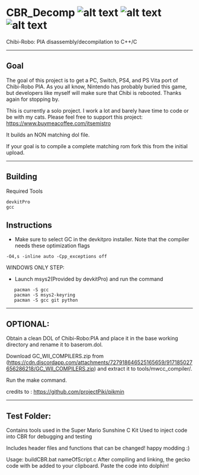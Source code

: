 # CBR_Decomp ![alt text](https://img.shields.io/badge/Code-0.03%25-blue) ![alt text](https://img.shields.io/badge/Symbols_Defined-73%25-blue) ![alt text](https://img.shields.io/badge/Data-0.00%25-blue)
Chibi-Robo: PIA disassembly/decompilation to C++/C

---
Goal
---
 The goal of this project is to get a PC, Switch, PS4, and PS Vita port of Chibi-Robo PIA.
 As you all know, Nintendo has probably buried this game, but developers like myself will make sure that Chibi is rebooted. Thanks again for stopping by.

This is currently a solo project. I work a lot and barely have time to code or be with my cats. Please feel free to support this project:
https://www.buymeacoffee.com/itsemistro

It builds an NON matching dol file.

If your goal is to compile a complete matching rom fork this from the initial upload.

---
Building
---

Required Tools
```
devkitPro
gcc
```

  Instructions
--

- Make sure to select GC in the devkitpro installer. 
Note that the compiler needs these optimization flags
```
-O4,s -inline auto -Cpp_exceptions off
```

WINDOWS ONLY STEP:

- Launch msys2(Provided by devkitPro) and run the command 
```
   pacman -S gcc
   pacman -S msys2-keyring
   pacman -S gcc git python
```

---
OPTIONAL:
---
Obtain a clean DOL of Chibi-Robo:PIA and place it in the base working directory and rename it to baserom.dol.


Download GC_WII_COMPILERS.zip from (https://cdn.discordapp.com/attachments/727918646525165659/917185027656286218/GC_WII_COMPILERS.zip) and extract it to tools/mwcc_compiler/.

Run the make command.

credits to : https://github.com/projectPiki/pikmin

---
Test Folder:
---

Contains tools used in the Super Mario Sunshine C Kit
Used to inject code into CBR for debugging and testing

Includes header files and functions that can be changed! 
happy modding :)

Usage:
buildCBR.bat nameOfScript.c
After compiling and linking, the gecko code with be added to your clipboard. 
Paste the code into dolphin!



